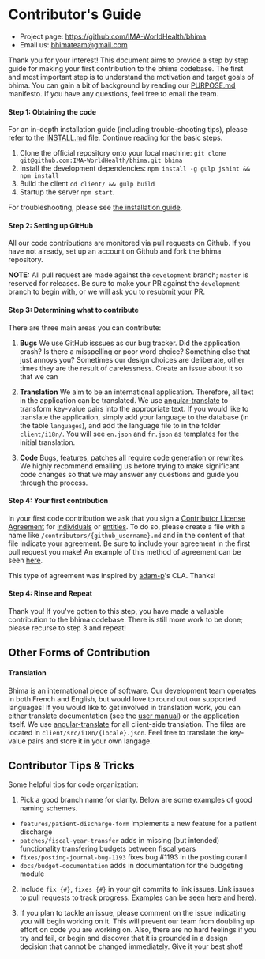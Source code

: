 Contributor's Guide
=======================

 - Project page: https://github.com/IMA-WorldHealth/bhima
 - Email us: bhimateam@gmail.com

Thank you for your interest!  This document aims to provide a step by step guide for making your first contribution to the bhima codebase.  The first
and most important step is to understand the motivation and target goals of bhima.  You can gain a bit of background by reading our [PURPOSE.md](./docs/PURPOSE.md)
manifesto.  If you have any questions, feel free to email the team.

#### Step 1: Obtaining the code

For an in-depth installation guide (including trouble-shooting tips), please refer to the [INSTALL.md](./docs/INSTALL.md) file.  Continue reading
for the basic steps.

 1. Clone the official repository onto your local machine: `git clone git@github.com:IMA-WorldHealth/bhima.git bhima`
 2. Install the development dependencies: `npm install -g gulp jshint && npm install`
 3. Build the client `cd client/ && gulp build`
 4. Startup the server `npm start`.

 For troubleshooting, please see [the installation guide](./docs/INSTALL.md).

#### Step 2: Setting up GitHub

All our code contributions are monitored via pull requests on Github.  If you have not already, set up an account on Github and
fork the bhima repository.

**NOTE:** All pull request are made against the `development` branch; `master` is reserved for releases.  Be sure to make your PR
against the `development` branch to begin with, or we will ask you to resubmit your PR.

#### Step 3: Determining what to contribute

There are three main areas you can contribute:

1. **Bugs**  We use GitHub isssues as our bug tracker.  Did the application crash?  Is there a misspelling or poor word choice?  Something else that
just annoys you?  Sometimes our design choices are deliberate, other times they are the result of carelessness.  Create an issue about it so that we
can

2. **Translation** We aim to be an international application.  Therefore, all text in the application can be translated.  We use
  [angular-translate](https://github.com/angular-translate/angular-translate) to transform key-value pairs into the appropriate text.  If you would like
  to translate the application, simply add your language to the database (in the table `languages`), and add the language file to in the folder
  `client/i18n/`.  You will see `en.json` and `fr.json` as templates for the initial translation.

3. **Code** Bugs, features, patches all require code generation or rewrites.  We highly recommend emailing us before trying to make significant
code changes so that we may answer any questions and guide you through the process.




#### Step 4: Your first contribution

In your first code contribution we ask that you sign a [Contributor License Agreement](https://en.wikipedia.org/wiki/Contributor_License_Agreement)
for [individuals](./contributors/individual-cla.md) or [entities](./contributors/entity-cla.md). To do so, please create a file with a name like
`/contributors/{github_username}.md` and in the content of that file indicate your agreement.  Be sure to include your agreement in the first pull
request you make!  An example of this method of agreement can be seen [here](./contributors/jniles.md).

This type of agreement was inspired by [adam-p](https://github.com/adam-p/markdown-here/blob/master/CONTRIBUTING.md)'s CLA.  Thanks!

#### Step 4: Rinse and Repeat

Thank you!  If you've gotten to this step, you have made a valuable contribution to the bhima codebase.  There is still more work to be
done; please recurse to step 3 and repeat!


Other Forms of Contribution
---------------------------

#### Translation

Bhima is an international piece of software.  Our development team operates in both French and English, but would love to round out
our supported languages!  If you would like to get involved in translation work, you can either translate documentation
(see the [user manual](https://github.com/IMA-WorldHealth/bhima/tree/development/docs/BHIMA%20User%20Guide)) or the application itself.
We use [angular-translate](https://github.com/angular-translate/angular-translate) for all client-side translation.  The files are located in `client/src/i18n/{locale}.json`.  Feel free to translate the key-value pairs and store it in your own langage.



Contributor Tips & Tricks
-------------------------

Some helpful tips for code organization:

1. Pick a good branch name for clarity.  Below are some examples of good naming schemes.
 - `features/patient-discharge-form`   implements a new feature for a patient discharge
 - `patches/fiscal-year-transfer`      adds in missing (but intended) functionality transfering budgets between fiscal years
 - `fixes/posting-journal-bug-1193`    fixes bug #1193 in the posting ouranl
 - `docs/budget-documentation`         adds in documentation for the budgeting module

2. Include `fix {#}`, `fixes {#}` in your git commits to link issues.  Link issues to pull requests to track progress.
Examples can be seen [here](https://github.com/jmcameron/bhima/commit/c5441fdf0246ca3b3efa63786064751974971777) and
[here](https://github.com/IMA-WorldHealth/bhima/issues/306)).

3. If you plan to tackle an issue, please comment on the issue indicating you will begin working on it.   This will prevent
our team from doubling up effort on code you are working on.  Also, there are no hard feelings if you try and fail, or begin
and discover that it is grounded in a design decision that cannot be changed immediately.  Give it your best shot!
